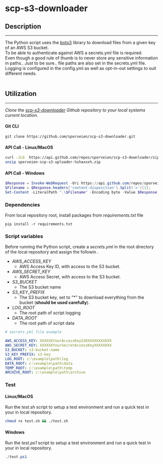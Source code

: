 # scp-s3-downloader

## **Description**

---

The Python script uses the [boto3](https://boto3.amazonaws.com/v1/documentation/api/latest/index.html) library to download files from a given key of an AWS S3 bucket.\
To be able to authenticate against AWS a secrets.yml file is required.\
Even though a good rule of thumb is to never store any sensitive information in paths.. Just to be sure.. file paths are also set in the secrets.yml file.\
Logging is configured in the config.yml as well as opt-in-out settings to suit different needs.\
<br/>



## **Utilization**

---

*Clone the [scp-s3-downloader](https://github.com/sporveien/scp-s3-downloader) Github repository to your local systems current location.*

#### Git CLI
```git
git clone https://github.com/sporveien/scp-s3-downloader.git
```

#### API Call - Linux/MacOS
```bash
curl -JLO  https://api.github.com/repos/sporveien/scp-s3-downloader/zipball
unzip sporveien-scp-s3-uploader-%shaxxx%.zip
```

#### API Call - Windows
```powershell
$Response = Invoke-WebRequest -Uri https://api.github.com/repos/sporveien/scp-s3-uploader/zipball;
$Filename = $Response.headers['content-disposition'].Split('=')[1];
Set-Content -LiteralPath ".\$Filename" -Encoding byte -Value $Response.Content; 
```

### **Dependencies**


From local repository root, install packages from *requirements.txt* file

```
pip install -r requirements.txt
```


### **Script variables**

Before running the Python script, create a *secrets.yml* in the root directory of the local repository and assign the followin .


- *AWS_ACCESS_KEY*
    - AWS Access Key ID, with access to the S3 bucket.
- *AWS_SECRET_KEY*
    - AWS Access Secret, with access to the S3 bucket. 
- *S3_BUCKET*
    - The S3 bucket name
- *S3_KEY_PREFIX*
    - The S3 bucket key, set to "*" to download everything from the bucket (**should be used carefully**).
- *LOG_ROOT*
    - The root path of script logging
- *DATA_ROOT*
    - The root path of script data

```yml
# secrets.yml file example

AWS_ACCESS_KEY: XXXXXXYourAccessKeyIdXXXXXXXXXXXX
AWS_SECRET_KEY: XXXXXXYourSecretAccessKeyXXXXXXXX
S3_BUCKET: s3-bucket-name
S3_KEY_PREFIX: s3-key
LOG_ROOT: c:\example\path\log
DATA_ROOT: c:\example\path\data
TEMP_ROOT: c:\example\path\temp
ARCHIVE_ROOT: c:\example\path\archive
```



### **Test**

#### Linux/MacOS

Run the *test.sh* script to setup a test environment and run a quick test in your in local repository.

```bash
chmod +x test.sh && ./test.sh
```

#### Windows

Run the *test.ps1* script to setup a test environment and run a quick test in your in local repository.

```powershell
./test.ps1
```


